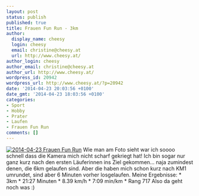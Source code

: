 ```yaml
---
layout: post
status: publish
published: true
title: Frauen Fun Run - 3km
author:
  display_name: cheesy
  login: cheesy
  email: christine@cheesy.at
  url: http://www.cheesy.at/
author_login: cheesy
author_email: christine@cheesy.at
author_url: http://www.cheesy.at/
wordpress_id: 20942
wordpress_url: http://www.cheesy.at/?p=20942
date: '2014-04-23 20:03:56 +0100'
date_gmt: '2014-04-23 18:03:56 +0100'
categories:
- Sport
- Hobby
- Prater
- Laufen
- Frauen Fun Run
comments: []
---
```

[![](http://www.cheesy.at/wp-content/uploads/2014-04-23-Frauen-Fun-Run.jpg "2014-04-23 Frauen Fun Run")](http://www.cheesy.at/wp-content/uploads/2014-04-23-Frauen-Fun-Run.jpg)
Wie man am Foto sieht war ich soooo schnell dass die Kamera mich nicht scharf gekriegt hat! Ich bin sogar nur ganz kurz nach den ersten Läuferinnen ins Ziel gekommen... naja zumindest denen, die 6km gelaufen sind. Aber die haben mich schon kurz nach KM1 umrundet, sind aber 6 Minuten vorher losgelaufen.
Meine Ergebnisse:
\* 3km
\* 21:27 Minuten
\* 8.39 km/h
\* 7:09 min/km
\* Rang 717
Also da geht noch was :)
